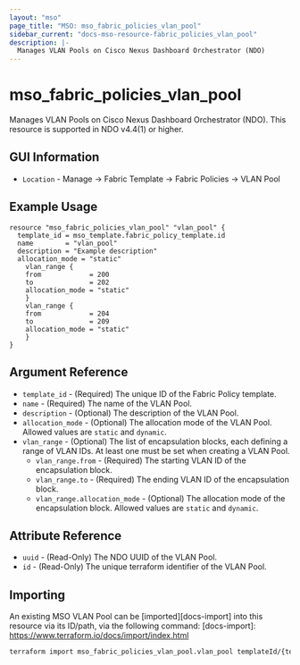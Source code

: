 ```yaml
---
layout: "mso"
page_title: "MSO: mso_fabric_policies_vlan_pool"
sidebar_current: "docs-mso-resource-fabric_policies_vlan_pool"
description: |-
  Manages VLAN Pools on Cisco Nexus Dashboard Orchestrator (NDO)
---
```




# mso_fabric_policies_vlan_pool #

Manages VLAN Pools on Cisco Nexus Dashboard Orchestrator (NDO). This resource is supported in NDO v4.4(1) or higher.

## GUI Information ##

* `Location` - Manage -> Fabric Template -> Fabric Policies -> VLAN Pool

## Example Usage ##

```hcl
resource "mso_fabric_policies_vlan_pool" "vlan_pool" {
  template_id = mso_template.fabric_policy_template.id
  name        = "vlan_pool"
  description = "Example description"
  allocation_mode = "static"
	vlan_range {
    from            = 200
    to              = 202
    allocation_mode = "static"
	}
	vlan_range {
    from            = 204
    to              = 209
    allocation_mode = "static"
	}
}
```

## Argument Reference ##

* `template_id` - (Required) The unique ID of the Fabric Policy template.
* `name` - (Required) The name of the VLAN Pool.
* `description` - (Optional) The description of the VLAN Pool.
* `allocation_mode` - (Optional) The allocation mode of the VLAN Pool. Allowed values are `static` and `dynamic`.
* `vlan_range` - (Optional) The list of encapsulation blocks, each defining a range of VLAN IDs. At least one must be set when creating a VLAN Pool.
  * `vlan_range.from` - (Required) The starting VLAN ID of the encapsulation block.
  * `vlan_range.to` - (Required) The ending VLAN ID of the encapsulation block.
  * `vlan_range.allocation_mode` - (Optional) The allocation mode of the encapsulation block. Allowed values are `static` and `dynamic`.

## Attribute Reference ##

* `uuid` - (Read-Only) The NDO UUID of the VLAN Pool.
* `id` - (Read-Only) The unique terraform identifier of the VLAN Pool.

## Importing ##

An existing MSO VLAN Pool can be [imported][docs-import] into this resource via its ID/path, via the following command: [docs-import]: <https://www.terraform.io/docs/import/index.html>

```bash
terraform import mso_fabric_policies_vlan_pool.vlan_pool templateId/{template_id}/VlanPool/{name}
```
